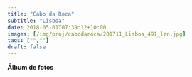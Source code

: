 ```yaml
---
title: "Cabo da Roca"
subtitle: "Lisboa"
date: 2018-05-01T07:39:12+10:00
images: [/img/proj/cabodaroca/201711_Lisboa_491_lzn.jpg]
tags: ["",""]
draft: false
---
```



**Álbum de fotos**
